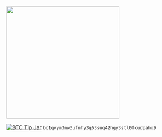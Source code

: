 <img src="https://github.com/gocrazygh/gocrazygh/blob/main/warmcoffee.gif" width="300"/>


[![BTC Tip Jar](https://img.shields.io/badge/BTC-tip-yellow.svg?logo=bitcoin&style=flat)](https://www.blockchain.com/btc/address/bc1qvym3nw3ufnhy3q63suq42hgy3stl0fcudpahx9)
`bc1qvym3nw3ufnhy3q63suq42hgy3stl0fcudpahx9`
